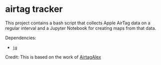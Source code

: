 # airtag tracker

This project contains a bash script that collects Apple AirTag data on a regular interval and a Jupyter Notebook for creating maps from that data.

Dependencies:
- [`jq`](https://formulae.brew.sh/formula/jq)

Credit:
This is based on the work of [AirtagAlex](https://github.com/icepick3000/AirtagAlex)


